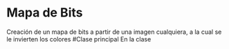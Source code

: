 # Mapa de Bits
Creación de un mapa de bits a partir de una imagen cualquiera, a la cual se le invierten los colores
#Clase principal
En la clase 
